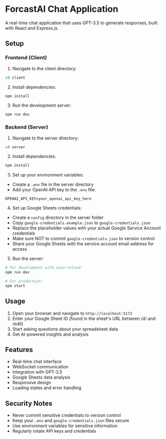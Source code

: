 # ForcastAI Chat Application

A real-time chat application that uses GPT-3.5 to generate responses, built with React and Express.js.

## Setup

### Frontend (Client)
1. Navigate to the client directory:
```bash
cd client
```

2. Install dependencies:
```bash
npm install
```

3. Run the development server:
```bash
npm run dev
```

### Backend (Server)
1. Navigate to the server directory:
```bash
cd server
```

2. Install dependencies:
```bash
npm install
```

3. Set up your environment variables:
- Create a `.env` file in the server directory
- Add your OpenAI API key to the `.env` file:
```
OPENAI_API_KEY=your_openai_api_key_here
```

4. Set up Google Sheets credentials:
- Create a `config` directory in the server folder
- Copy `google-credentials.example.json` to `google-credentials.json`
- Replace the placeholder values with your actual Google Service Account credentials
- Make sure NOT to commit `google-credentials.json` to version control
- Share your Google Sheets with the service account email address for access

5. Run the server:
```bash
# For development with auto-reload:
npm run dev

# For production:
npm start
```

## Usage
1. Open your browser and navigate to `http://localhost:5173`
2. Enter your Google Sheet ID (found in the sheet's URL between /d/ and /edit)
3. Start asking questions about your spreadsheet data
4. Get AI-powered insights and analysis

## Features
- Real-time chat interface
- WebSocket communication
- Integration with GPT-3.5
- Google Sheets data analysis
- Responsive design
- Loading states and error handling

## Security Notes
- Never commit sensitive credentials to version control
- Keep your `.env` and `google-credentials.json` files secure
- Use environment variables for sensitive information
- Regularly rotate API keys and credentials 